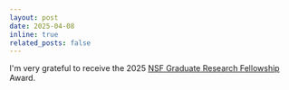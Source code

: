 ```yaml
---
layout: post
date: 2025-04-08
inline: true
related_posts: false
---
```


I'm very grateful to receive the 2025 [NSF Graduate Research Fellowship](https://www.nsfgrfp.org/) Award. 
